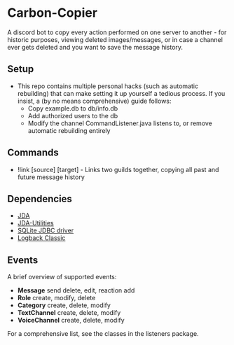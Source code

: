 # Carbon-Copier
A discord bot to copy every action performed on one server to another - for historic purposes, viewing deleted images/messages, or in case a channel ever gets deleted and you want to save the message history.


## Setup
* This repo contains multiple personal hacks (such as automatic rebuilding) that can make setting it up yourself a tedious process. If you insist, a (by no means comprehensive) guide follows:
	* Copy example.db to db/info.db
	* Add authorized users to the db
	* Modify the channel CommandListener.java listens to, or remove automatic rebuilding entirely


## Commands
* !link \[source] \[target] - Links two guilds together, copying all past and future message history


## Dependencies
* [JDA](https://github.com/DV8FromTheWorld/JDA)
* [JDA-Utilities](https://github.com/JDA-Applications/JDA-Utilities)
* [SQLite JDBC driver](https://github.com/xerial/sqlite-jdbc)
* [Logback Classic](https://mvnrepository.com/artifact/ch.qos.logback/logback-classic/0.9.26)


## Events
A brief overview of supported events:

* **Message** send delete, edit, reaction add
* **Role** create, modify, delete
* **Category** create, delete, modify
* **TextChannel** create, delete, modify
* **VoiceChannel** create, delete, modify

For a comprehensive list, see the classes in the listeners package.